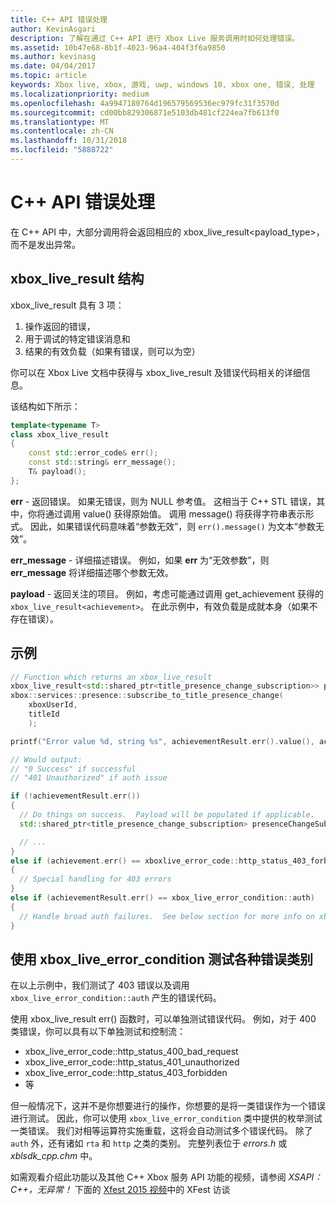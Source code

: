 ```yaml
---
title: C++ API 错误处理
author: KevinAsgari
description: 了解在通过 C++ API 进行 Xbox Live 服务调用时如何处理错误。
ms.assetid: 10b47e68-8b1f-4023-96a4-404f3f6a9850
ms.author: kevinasg
ms.date: 04/04/2017
ms.topic: article
keywords: Xbox live, xbox, 游戏, uwp, windows 10, xbox one, 错误, 处理
ms.localizationpriority: medium
ms.openlocfilehash: 4a9947180764d196579569536ec979fc31f3570d
ms.sourcegitcommit: cd00bb829306871e5103db481cf224ea7fb613f0
ms.translationtype: MT
ms.contentlocale: zh-CN
ms.lasthandoff: 10/31/2018
ms.locfileid: "5888722"
---
```

# <a name="c-api-error-handling"></a>C++ API 错误处理

在 C++ API 中，大部分调用将会返回相应的 xbox_live_result<payload_type>，而不是发出异常。

## <a name="xboxliveresult-structure"></a>xbox_live_result 结构
xbox_live_result 具有 3 项：
1. 操作返回的错误，
2. 用于调试的特定错误消息和
3. 结果的有效负载（如果有错误，则可以为空）

你可以在 Xbox Live 文档中获得与 xbox_live_result 及错误代码相关的详细信息。

该结构如下所示：

```cpp
template<typename T>
class xbox_live_result
{
    const std::error_code& err();
    const std::string& err_message();
    T& payload();
};
```

**err** - 返回错误。  如果无错误，则为 NULL 参考值。  这相当于 C++ STL 错误，其中，你将通过调用 value() 获得原始值。  调用 message() 将获得字符串表示形式。  因此，如果错误代码意味着“参数无效”，则 ```err().message()``` 为文本“参数无效”。

**err_message** - 详细描述错误。  例如，如果 **err** 为“无效参数”，则 **err_message** 将详细描述哪个参数无效。

**payload** - 返回关注的项目。  例如，考虑可能通过调用 get_achievement 获得的 ```xbox_live_result<achievement>```。  在此示例中，有效负载是成就本身（如果不存在错误）。

## <a name="example"></a>示例

```cpp
// Function which returns an xbox_live_result
xbox_live_result<std::shared_ptr<title_presence_change_subscription>> presenceChangeSubscriptionResult =
xbox::services::presence::subscribe_to_title_presence_change(
    xboxUserId,
    titleId
    );

printf("Error value %d, string %s", achievementResult.err().value(), achievementResult.err().message());

// Would output:
// "0 Success" if successful
// "401 Unauthorized" if auth issue

if (!achievementResult.err())
{
  // Do things on success.  Payload will be populated if applicable.
  std::shared_ptr<title_presence_change_subscription> presenceChangeSubscription = presenceChangeSubscriptionResult->payload();

  // ...
}
else if (achievement.err() == xboxlive_error_code::http_status_403_forbidden)
{
  // Special handling for 403 errors
}
else if (achievementResult.err() == xbox_live_error_condition::auth)
{
  // Handle broad auth failures.  See below section for more info on xbox_live_error_condition
}

```

## <a name="using-xboxliveerrorcondition-to-test-against-broad-error-categories"></a>使用 xbox_live_error_condition 测试各种错误类别
在以上示例中，我们测试了 403 错误以及调用 ```xbox_live_error_condition::auth``` 产生的错误代码。

 使用 xbox_live_result err() 函数时，可以单独测试错误代码。  例如，对于 400 类错误，你可以具有以下单独测试和控制流：

* xbox_live_error_code::http_status_400_bad_request
* xbox_live_error_code::http_status_401_unauthorized
* xbox_live_error_code::http_status_403_forbidden
* 等

但一般情况下，这并不是你想要进行的操作，你想要的是将一类错误作为一个错误进行测试。  因此，你可以使用 ```xbox_live_error_condition``` 类中提供的枚举测试一类错误。  我们对相等运算符实施重载，这将会自动测试多个错误代码。  除了 ```auth``` 外，还有诸如 ```rta``` 和 ```http``` 之类的类别。  完整列表位于 *errors.h* 或 *xblsdk_cpp.chm* 中。

如需观看介绍此功能以及其他 C++ Xbox 服务 API 功能的视频，请参阅 *XSAPI：C++，无异常！* 下面的 [Xfest 2015 视频](https://developer.xboxlive.com/en-us/platform/documentlibrary/events/Pages/Xfest2015.aspx)中的 XFest 访谈
